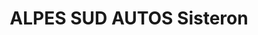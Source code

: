 ---
title: "ALPES SUD AUTOS Sisteron"
url: /sisteron/alpes-sud-autos-sisteron/
shop: Autowerkstatt
---